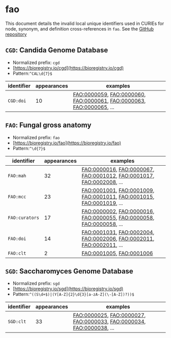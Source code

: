 # fao

This document details the invalid local unique identifiers used in CURIEs
for node, synonym, and definition cross-references in `fao`. See the [GitHub repository](https://github.com/obophenotype/fungal-anatomy-ontology)


## `CGD`: Candida Genome Database

- Normalized prefix: `cgd`
- [https://bioregistry.io/cgd](https://bioregistry.io/cgd)
- Pattern:`^CAL\d{7}$`

| identifier   |   appearances | examples                                                                                                                                                                                                                                                           |
|--------------|---------------|--------------------------------------------------------------------------------------------------------------------------------------------------------------------------------------------------------------------------------------------------------------------|
| `CGD:doi`    |            10 | [FAO:0000059](https://bioregistry.io/FAO:0000059), [FAO:0000060](https://bioregistry.io/FAO:0000060), [FAO:0000061](https://bioregistry.io/FAO:0000061), [FAO:0000063](https://bioregistry.io/FAO:0000063), [FAO:0000065](https://bioregistry.io/FAO:0000065), ... |

## `FAO`: Fungal gross anatomy

- Normalized prefix: `fao`
- [https://bioregistry.io/fao](https://bioregistry.io/fao)
- Pattern:`^\d{7}$`

| identifier     |   appearances | examples                                                                                                                                                                                                                                                           |
|----------------|---------------|--------------------------------------------------------------------------------------------------------------------------------------------------------------------------------------------------------------------------------------------------------------------|
| `FAO:mah`      |            32 | [FAO:0000016](https://bioregistry.io/FAO:0000016), [FAO:0000067](https://bioregistry.io/FAO:0000067), [FAO:0001012](https://bioregistry.io/FAO:0001012), [FAO:0001017](https://bioregistry.io/FAO:0001017), [FAO:0002008](https://bioregistry.io/FAO:0002008), ... |
| `FAO:mcc`      |            23 | [FAO:0001001](https://bioregistry.io/FAO:0001001), [FAO:0001009](https://bioregistry.io/FAO:0001009), [FAO:0001011](https://bioregistry.io/FAO:0001011), [FAO:0001015](https://bioregistry.io/FAO:0001015), [FAO:0001019](https://bioregistry.io/FAO:0001019), ... |
| `FAO:curators` |            17 | [FAO:0000002](https://bioregistry.io/FAO:0000002), [FAO:0000016](https://bioregistry.io/FAO:0000016), [FAO:0000055](https://bioregistry.io/FAO:0000055), [FAO:0000058](https://bioregistry.io/FAO:0000058), [FAO:0000058](https://bioregistry.io/FAO:0000058), ... |
| `FAO:doi`      |            14 | [FAO:0001031](https://bioregistry.io/FAO:0001031), [FAO:0002004](https://bioregistry.io/FAO:0002004), [FAO:0002006](https://bioregistry.io/FAO:0002006), [FAO:0002011](https://bioregistry.io/FAO:0002011), [FAO:0002011](https://bioregistry.io/FAO:0002011), ... |
| `FAO:clt`      |             2 | [FAO:0001005](https://bioregistry.io/FAO:0001005), [FAO:0001006](https://bioregistry.io/FAO:0001006)                                                                                                                                                               |

## `SGD`: Saccharomyces Genome Database

- Normalized prefix: `sgd`
- [https://bioregistry.io/sgd](https://bioregistry.io/sgd)
- Pattern:`^((S\d+$)|(Y[A-Z]{2}\d{3}[a-zA-Z](\-[A-Z])?))$`

| identifier   |   appearances | examples                                                                                                                                                                                                                                                           |
|--------------|---------------|--------------------------------------------------------------------------------------------------------------------------------------------------------------------------------------------------------------------------------------------------------------------|
| `SGD:clt`    |            33 | [FAO:0000025](https://bioregistry.io/FAO:0000025), [FAO:0000027](https://bioregistry.io/FAO:0000027), [FAO:0000033](https://bioregistry.io/FAO:0000033), [FAO:0000034](https://bioregistry.io/FAO:0000034), [FAO:0000038](https://bioregistry.io/FAO:0000038), ... |

